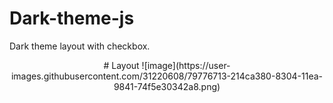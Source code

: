 # Dark-theme-js
Dark theme layout with checkbox.
<p align="center">
# Layout
![image](https://user-images.githubusercontent.com/31220608/79776713-214ca380-8304-11ea-9841-74f5e30342a8.png)
 </p>
